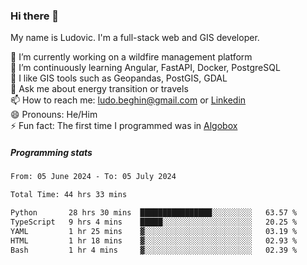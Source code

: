 ### Hi there 👋

My name is Ludovic. I'm a full-stack web and GIS developer.

 🔭 I’m currently working on a wildfire management platform<br/>
 🌱 I’m continuously learning Angular, FastAPI, Docker, PostgreSQL<br/>
 👯 I like GIS tools such as Geopandas, PostGIS, GDAL<br/>
 💬 Ask me about energy transition or travels<br/>
 📫 How to reach me: ludo.beghin@gmail.com or [Linkedin](https://www.linkedin.com/in/ludovic-beghin/)<br/>
 😄 Pronouns: He/Him<br/>
 ⚡ Fun fact: The first time I programmed was in [Algobox](https://fr.wikipedia.org/wiki/Algobox)<br/>

##### Programming stats
<!--START_SECTION:waka-->

```txt
From: 05 June 2024 - To: 05 July 2024

Total Time: 44 hrs 33 mins

Python       28 hrs 30 mins  ████████████████░░░░░░░░░   63.57 %
TypeScript   9 hrs 4 mins    █████░░░░░░░░░░░░░░░░░░░░   20.25 %
YAML         1 hr 25 mins    ▓░░░░░░░░░░░░░░░░░░░░░░░░   03.19 %
HTML         1 hr 18 mins    ▓░░░░░░░░░░░░░░░░░░░░░░░░   02.93 %
Bash         1 hr 4 mins     ▓░░░░░░░░░░░░░░░░░░░░░░░░   02.39 %
```

<!--END_SECTION:waka-->
